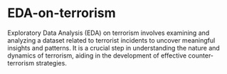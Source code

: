 # EDA-on-terrorism
Exploratory Data Analysis (EDA) on terrorism involves examining and analyzing a dataset related to terrorist incidents to uncover meaningful insights and patterns. It is a crucial step in understanding the nature and dynamics of terrorism, aiding in the development of effective counter-terrorism strategies.
